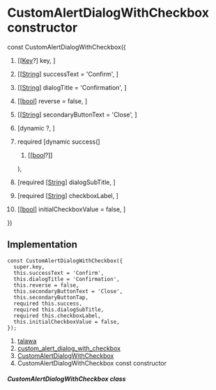 
<div>

# CustomAlertDialogWithCheckbox constructor

</div>


const CustomAlertDialogWithCheckbox({

1.  [[[Key](https://api.flutter.dev/flutter/foundation/Key-class.md)?]
    key, ]
2.  [[[String](https://api.flutter.dev/flutter/dart-core/String-class.html)]
    successText = \'Confirm\',
    ]
3.  [[[String](https://api.flutter.dev/flutter/dart-core/String-class.html)]
    dialogTitle = \'Confirmation\',
    ]
4.  [[[bool](https://api.flutter.dev/flutter/dart-core/bool-class.html)]
    reverse = false,
    ]
5.  [[[String](https://api.flutter.dev/flutter/dart-core/String-class.html)]
    secondaryButtonText =
    \'Close\', ]
6.  [dynamic
    ?,
    ]
7.  required [dynamic
    success(]
    1.  [[[bool](https://api.flutter.dev/flutter/dart-core/bool-class.md)?]]

    ),
8.  [required
    [[String](https://api.flutter.dev/flutter/dart-core/String-class.html)]
    dialogSubTitle, ]
9.  [required
    [[String](https://api.flutter.dev/flutter/dart-core/String-class.html)]
    checkboxLabel, ]
10. [[[bool](https://api.flutter.dev/flutter/dart-core/bool-class.html)]
    initialCheckboxValue = false,
    ]

})



## Implementation

``` language-dart
const CustomAlertDialogWithCheckbox({
  super.key,
  this.successText = 'Confirm',
  this.dialogTitle = 'Confirmation',
  this.reverse = false,
  this.secondaryButtonText = 'Close',
  this.secondaryButtonTap,
  required this.success,
  required this.dialogSubTitle,
  required this.checkboxLabel,
  this.initialCheckboxValue = false,
});
```







1.  [talawa](../../index.md)
2.  [custom_alert_dialog_with_checkbox](../../widgets_custom_alert_dialog_with_checkbox/)
3.  [CustomAlertDialogWithCheckbox](../../widgets_custom_alert_dialog_with_checkbox/CustomAlertDialogWithCheckbox-class.md)
4.  CustomAlertDialogWithCheckbox const constructor

##### CustomAlertDialogWithCheckbox class







